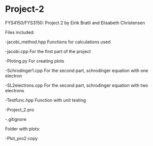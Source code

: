 # Project-2
FYS4150/FYS3150: Project 2 by Eirik Bratli and Elisabeth Christensen


Files included:

-jacobi_method.hpp    Functions for calculations used

-jacobi.cpp           For the first part of the project

-Ploting.py           For creating plots

-Schrodinger1.cpp     For the second part, schrodinger equation with one electron

-SL2electrons.cpp     For the second part, schrodinger equation with two electrons

-Testfunc.hpp         Function with unit testing

-Project_2.pro

-.gitignore

Folder with plots:

-Plot_pro2 copy


